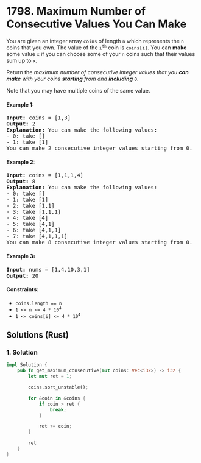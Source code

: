 # 1798. Maximum Number of Consecutive Values You Can Make
You are given an integer array `coins` of length `n` which represents the `n` coins that you own. The value of the <code>i<sup>th</sup></code> coin is `coins[i]`. You can **make** some value `x` if you can choose some of your `n` coins such that their values sum up to `x`.

Return the *maximum number of consecutive integer values that you **can make** with your coins **starting** from and **including*** `0`.

Note that you may have multiple coins of the same value.

#### Example 1:
<pre>
<strong>Input:</strong> coins = [1,3]
<strong>Output:</strong> 2
<strong>Explanation:</strong> You can make the following values:
- 0: take []
- 1: take [1]
You can make 2 consecutive integer values starting from 0.
</pre>

#### Example 2:
<pre>
<strong>Input:</strong> coins = [1,1,1,4]
<strong>Output:</strong> 8
<strong>Explanation:</strong> You can make the following values:
- 0: take []
- 1: take [1]
- 2: take [1,1]
- 3: take [1,1,1]
- 4: take [4]
- 5: take [4,1]
- 6: take [4,1,1]
- 7: take [4,1,1,1]
You can make 8 consecutive integer values starting from 0.
</pre>

#### Example 3:
<pre>
<strong>Input:</strong> nums = [1,4,10,3,1]
<strong>Output:</strong> 20
</pre>

#### Constraints:
* `coins.length == n`
* <code>1 <= n <= 4 * 10<sup>4</sup></code>
* <code>1 <= coins[i] <= 4 * 10<sup>4</sup></code>

## Solutions (Rust)

### 1. Solution
```Rust
impl Solution {
    pub fn get_maximum_consecutive(mut coins: Vec<i32>) -> i32 {
        let mut ret = 1;

        coins.sort_unstable();

        for &coin in &coins {
            if coin > ret {
                break;
            }

            ret += coin;
        }

        ret
    }
}
```
